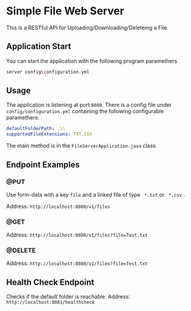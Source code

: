 
# Simple File Web Server

This is a RESTful API for Uploading/Downloading/Deleteing a File.

## Application Start

You can start the application with the following program paramethers

```bash
server config\configuration.yml
```

## Usage
The application is listening at port ```8080```.
There is a config file under ```config/configuration.yml``` containing the following configurable paramethers:
```yaml
defaultFolderPath: .\\ 
supportedFileExtensions: TXT,CSV
```

The main method is in the ```FileServerApplication.java``` class.

## Endpoint Examples

### @PUT
Use form-data with a key ```file``` and a linked file of type ``` *.txt```  or ``` *.csv``` .

Address: ```http://localhost:8080/v1/files```
### @GET 
Address: ```http://localhost:8080/v1/files?file=Test.txt```

### @DELETE
Address: ```http://localhost:8080/v1/files?file=Test.txt```

## Health Check Endpoint
Checks if the default folder is reachable.
Address: ```http://localhost:8081/healthcheck```
